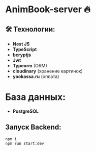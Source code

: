 # AnimBook-server 🔥

## 🛠 Технологии:
- **Nest JS**
- **TypeScript**
- **bcryptjs**
- **Jwt**
- **Typeorm** (ORM)
- **cloudinary** (хранение картинок)
- **yookassa.ru** (оплата)

# База данных:
- **PostgreSQL**

## Запуск Backend:
 ```shell
npm i
npm run start:dev
```
